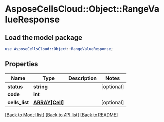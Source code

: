 # AsposeCellsCloud::Object::RangeValueResponse

## Load the model package
```perl
use AsposeCellsCloud::Object::RangeValueResponse;
```

## Properties
Name | Type | Description | Notes
------------ | ------------- | ------------- | -------------
**status** | **string** |  | [optional] 
**code** | **int** |  | 
**cells_list** | [**ARRAY[Cell]**](Cell.md) |  | [optional] 

[[Back to Model list]](../README.md#documentation-for-models) [[Back to API list]](../README.md#documentation-for-api-endpoints) [[Back to README]](../README.md)


